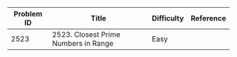 | Problem ID | Title | Difficulty | Reference
| --- | --- | --- | ---
| 2523 | 2523. Closest Prime Numbers in Range | Easy | 
